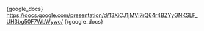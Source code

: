 {google_docs} https://docs.google.com/presentation/d/13XiCJ1jMVI7rQ64r4BZYyGNKSLF_UH3bg50F7WbWywo/ {/google_docs}
